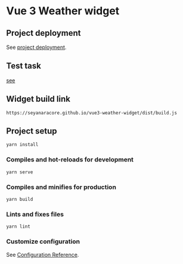 # Vue 3 Weather widget

## Project deployment
See [project deployment](https://vue3-weather-widget.vercel.app/).

## Test task
[see](https://1drv.ms/w/s!Ar1cHkKSH9Acgtxy3jk1nITemxktjA?e=SMscnU)

## Widget build link
```
https://seyanaracore.github.io/vue3-weather-widget/dist/build.js
```

## Project setup
```
yarn install
```

### Compiles and hot-reloads for development
```
yarn serve
```

### Compiles and minifies for production
```
yarn build
```

### Lints and fixes files
```
yarn lint
```

### Customize configuration
See [Configuration Reference](https://cli.vuejs.org/config/).
